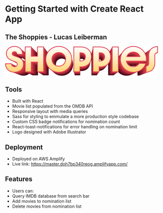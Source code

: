 # Getting Started with Create React App
## The Shoppies - Lucas Leiberman 
<img src="src/shoppies.png"></img>
## Tools
- Built with React
- Movie list populated from the OMDB API
- Responsive layout with media queries
- Sass for styling to emmulate a more production style codebase
- Custom CSS badge notifications for nomination count
- React-toast-notifications for error handling on nomination limit
- Logo designed with Adobe Illustrator
## Deployment
- Deployed on AWS Amplify
- Live link: https://master.doh7bp340reog.amplifyapp.com/
## Features
- Users can:
 - Query IMDB database from search bar
 - Add movies to nomination list
 - Delete movies from nomination list
 


